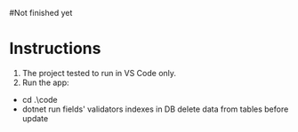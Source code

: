 #Not finished yet

# Instructions
1. The project tested to run in VS Code only.
2. Run the app:
- cd .\code
- dotnet run
fields' validators 
indexes in DB
delete data from tables before update  
